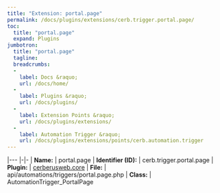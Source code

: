 ```yaml
---
title: "Extension: portal.page"
permalink: /docs/plugins/extensions/cerb.trigger.portal.page/
toc:
  title: "portal.page"
  expand: Plugins
jumbotron:
  title: "portal.page"
  tagline: 
  breadcrumbs:
  -
    label: Docs &raquo;
    url: /docs/home/
  -
    label: Plugins &raquo;
    url: /docs/plugins/
  -
    label: Extension Points &raquo;
    url: /docs/plugins/extensions/
  -
    label: Automation Trigger &raquo;
    url: /docs/plugins/extensions/points/cerb.automation.trigger
---
```


|---
|-|-
| **Name:** | portal.page
| **Identifier (ID):** | cerb.trigger.portal.page
| **Plugin:** | [cerberusweb.core](/docs/plugins/cerberusweb.core/)
| **File:** | api/automations/triggers/portal.page.php
| **Class:** | AutomationTrigger_PortalPage

